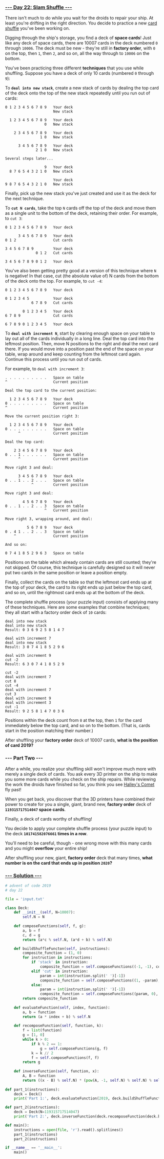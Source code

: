 ### [--- Day 22: Slam Shuffle ---](https://adventofcode.com/2019/day/22)

There isn't much to do while you wait for the droids to repair your ship. At least you're drifting in the right direction. You decide to practice a new [card shuffle](https://en.wikipedia.org/wiki/Shuffling) you've been working on.

Digging through the ship's storage, you find a deck of **space cards**! Just like any deck of space cards, there are 10007 cards in the deck numbered `0` through `10006`. The deck must be new - they're still in **factory order**, with `0` on the top, then `1`, then `2`, and so on, all the way through to `10006` on the bottom.

You've been practicing three different **techniques** that you use while shuffling. Suppose you have a deck of only 10 cards (numbered `0` through `9`):

To **`deal into new stack`**, create a new stack of cards by dealing the top card of the deck onto the top of the new stack repeatedly until you run out of cards:

```Top          Bottom
0 1 2 3 4 5 6 7 8 9   Your deck
                      New stack

  1 2 3 4 5 6 7 8 9   Your deck
                  0   New stack

    2 3 4 5 6 7 8 9   Your deck
                1 0   New stack

      3 4 5 6 7 8 9   Your deck
              2 1 0   New stack

Several steps later...

                  9   Your deck
  8 7 6 5 4 3 2 1 0   New stack

                      Your deck
9 8 7 6 5 4 3 2 1 0   New stack
```

Finally, pick up the new stack you've just created and use it as the deck for the next technique.

To **`cut N cards`**, take the top `N` cards off the top of the deck and move them as a single unit to the bottom of the deck, retaining their order. For example, to `cut 3`:

```Top          Bottom
0 1 2 3 4 5 6 7 8 9   Your deck

      3 4 5 6 7 8 9   Your deck
0 1 2                 Cut cards

3 4 5 6 7 8 9         Your deck
              0 1 2   Cut cards

3 4 5 6 7 8 9 0 1 2   Your deck
```

You've also been getting pretty good at a version of this technique where `N` is negative! In that case, cut (the absolute value of) N cards from the bottom of the deck onto the top. For example, to `cut -4`:

```Top          Bottom
0 1 2 3 4 5 6 7 8 9   Your deck

0 1 2 3 4 5           Your deck
            6 7 8 9   Cut cards

        0 1 2 3 4 5   Your deck
6 7 8 9               Cut cards

6 7 8 9 0 1 2 3 4 5   Your deck
```

To **`deal with increment N`**, start by clearing enough space on your table to lay out all of the cards individually in a long line. Deal the top card into the leftmost position. Then, move N positions to the right and deal the next card there. If you would move into a position past the end of the space on your table, wrap around and keep counting from the leftmost card again. Continue this process until you run out of cards.

For example, to `deal with increment 3`:


```0 1 2 3 4 5 6 7 8 9   Your deck
. . . . . . . . . .   Space on table
^                     Current position

Deal the top card to the current position:

  1 2 3 4 5 6 7 8 9   Your deck
0 . . . . . . . . .   Space on table
^                     Current position

Move the current position right 3:

  1 2 3 4 5 6 7 8 9   Your deck
0 . . . . . . . . .   Space on table
      ^               Current position

Deal the top card:

    2 3 4 5 6 7 8 9   Your deck
0 . . 1 . . . . . .   Space on table
      ^               Current position

Move right 3 and deal:

      3 4 5 6 7 8 9   Your deck
0 . . 1 . . 2 . . .   Space on table
            ^         Current position

Move right 3 and deal:

        4 5 6 7 8 9   Your deck
0 . . 1 . . 2 . . 3   Space on table
                  ^   Current position

Move right 3, wrapping around, and deal:

          5 6 7 8 9   Your deck
0 . 4 1 . . 2 . . 3   Space on table
    ^                 Current position

And so on:

0 7 4 1 8 5 2 9 6 3   Space on table
```

Positions on the table which already contain cards are still counted; they're not skipped. Of course, this technique is carefully designed so it will never put two cards in the same position or leave a position empty.

Finally, collect the cards on the table so that the leftmost card ends up at the top of your deck, the card to its right ends up just below the top card, and so on, until the rightmost card ends up at the bottom of the deck.

The complete shuffle process (your puzzle input) consists of applying many of these techniques. Here are some examples that combine techniques; they all start with a factory order deck of `10` cards:

```deal with increment 7
deal into new stack
deal into new stack
Result: 0 3 6 9 2 5 8 1 4 7
```

```cut 6
deal with increment 7
deal into new stack
Result: 3 0 7 4 1 8 5 2 9 6
```

```deal with increment 7
deal with increment 9
cut -2
Result: 6 3 0 7 4 1 8 5 2 9
```

```deal into new stack
cut -2
deal with increment 7
cut 8
cut -4
deal with increment 7
cut 3
deal with increment 9
deal with increment 3
cut -1
Result: 9 2 5 8 1 4 7 0 3 6
```

Positions within the deck count from `0` at the top, then `1` for the card immediately below the top card, and so on to the bottom. (That is, cards start in the position matching their number.)

After shuffling your **factory order** deck of 10007 cards, **what is the position of card 2019?**

### --- Part Two ---

After a while, you realize your shuffling skill won't improve much more with merely a single deck of cards. You ask every 3D printer on the ship to make you some more cards while you check on the ship repairs. While reviewing the work the droids have finished so far, you think you see [Halley's Comet](https://en.wikipedia.org/wiki/Halley%27s_Comet) fly past!

When you get back, you discover that the 3D printers have combined their power to create for you a single, giant, brand new, **factory order** deck of **`119315717514047` space cards**.

Finally, a deck of cards worthy of shuffling!

You decide to apply your complete shuffle process (your puzzle input) to the deck **`101741582076661` times in a row**.

You'll need to be careful, though - one wrong move with this many cards and you might **overflow** your entire ship!

After shuffling your new, giant, **factory order** deck that many times, **what number is on the card that ends up in position `2020`?**

### [--- Solution ---](day-22.py)

```Python
# advent of code 2019
# day 22

file = 'input.txt'

class Deck:
    def __init__(self, N=10007):
        self.N = N
    
    def composeFunctions(self, f, g):
        a, b = f
        c, d = g
        return (a*c % self.N, (a*d + b) % self.N)

    def buildShuffleFuncton(self, instructions):
        composite_function = (1, 0)
        for instruction in instructions:
            if 'stack' in instruction:
                composite_function = self.composeFunctions((-1, -1), composite_function)
            elif 'cut' in instruction:
                param = int(instruction.split(' ')[-1])
                composite_function = self.composeFunctions((1, -param), composite_function)
            else:
                param = int(instruction.split(' ')[-1])
                composite_function = self.composeFunctions((param, 0), composite_function)
        return composite_function
    
    def evaluateFunction(self, index, function):
        a, b = function
        return (a * index + b) % self.N
    
    def recomposeFunction(self, function, k):
        f = list(function)
        g = [1, 0]
        while k > 0:
            if k % 2 == 1:
                g = self.composeFunctions(g, f)
            k = k // 2
            f = self.composeFunctions(f, f)
        return g
    
    def inverseFunction(self, function, x):
        A, B = function
        return ((x - B) % self.N) * (pow(A, -1, self.N) % self.N) % self.N
    
def part_1(instructions):
    deck = Deck()
    print('Part 1:', deck.evaluateFunction(2019, deck.buildShuffleFuncton(instructions)))

def part_2(instructions):
    deck = Deck(N=119315717514047)
    print('Part 2:', deck.inverseFunction(deck.recomposeFunction(deck.buildShuffleFuncton(instructions), 101741582076661), 2020))

def main():
    instructions = open(file, 'r').read().splitlines()
    part_1(instructions)
    part_2(instructions)

if __name__ == '__main__':
    main()
```